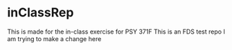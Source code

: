 # inClassRep
 This is made for the in-class exercise for PSY 371F
This is an FDS test repo
I am trying to make a change here